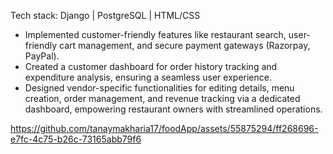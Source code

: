 Tech stack: Django | PostgreSQL | HTML/CSS
- Implemented customer-friendly features like restaurant search, user-friendly cart management, and secure payment gateways (Razorpay, PayPal).
- Created a customer dashboard for order history tracking and expenditure analysis, ensuring a seamless user experience.
- Designed vendor-specific functionalities for editing details, menu creation, order management, and revenue tracking via a dedicated dashboard, empowering restaurant owners with streamlined operations.




https://github.com/tanaymakharia17/foodApp/assets/55875294/ff268696-e7fc-4c75-b26c-73165abb79f6

